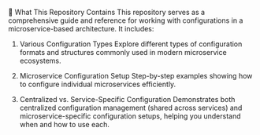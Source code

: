 📘 What This Repository Contains
This repository serves as a comprehensive guide and reference for working with configurations in a microservice-based architecture. It includes:

1.  Various Configuration Types
    Explore different types of configuration formats and structures commonly used in modern microservice ecosystems.

2.  Microservice Configuration Setup
    Step-by-step examples showing how to configure individual microservices efficiently.

3.  Centralized vs. Service-Specific Configuration
    Demonstrates both centralized configuration management (shared across services) and microservice-specific configuration setups, helping you understand when and how to use each.

